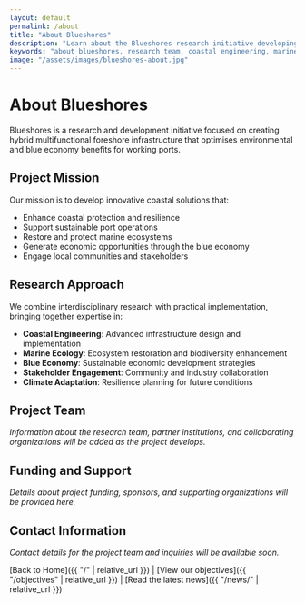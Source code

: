 ```yaml
---
layout: default
permalink: /about
title: "About Blueshores"
description: "Learn about the Blueshores research initiative developing hybrid multifunctional foreshore infrastructure. Discover our mission, research approach, and team expertise in coastal engineering, marine ecology, and blue economy development."
keywords: "about blueshores, research team, coastal engineering, marine ecology, blue economy, project mission, stakeholder engagement, climate adaptation"
image: "/assets/images/blueshores-about.jpg"
---
```


# About Blueshores

Blueshores is a research and development initiative focused on creating hybrid multifunctional foreshore infrastructure that optimises environmental and blue economy benefits for working ports.

## Project Mission

Our mission is to develop innovative coastal solutions that:

- Enhance coastal protection and resilience
- Support sustainable port operations
- Restore and protect marine ecosystems
- Generate economic opportunities through the blue economy
- Engage local communities and stakeholders

## Research Approach

We combine interdisciplinary research with practical implementation, bringing together expertise in:

- **Coastal Engineering**: Advanced infrastructure design and implementation
- **Marine Ecology**: Ecosystem restoration and biodiversity enhancement
- **Blue Economy**: Sustainable economic development strategies
- **Stakeholder Engagement**: Community and industry collaboration
- **Climate Adaptation**: Resilience planning for future conditions

## Project Team

*Information about the research team, partner institutions, and collaborating organizations will be added as the project develops.*

## Funding and Support

*Details about project funding, sponsors, and supporting organizations will be provided here.*

## Contact Information

*Contact details for the project team and inquiries will be available soon.*

[Back to Home]({{ "/" | relative_url }}) | [View our objectives]({{ "/objectives" | relative_url }}) | [Read the latest news]({{ "/news/" | relative_url }})